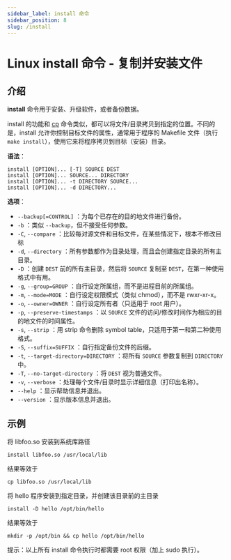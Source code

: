 ```yaml
---
sidebar_label: install 命令
sidebar_position: 8
slug: /install
---
```


# Linux install 命令 - 复制并安装文件



## 介绍

**install** 命令用于安装、升级软件，或者备份数据。

install 的功能和 [cp](/linux-command/cp/) 命令类似，都可以将文件/目录拷贝到指定的位置。不同的是，install 允许你控制目标文件的属性，通常用于程序的 Makefile 文件（执行 `make install`），使用它来将程序拷贝到目标（安装）目录。

**语法**：

```shell
install [OPTION]... [-T] SOURCE DEST
install [OPTION]... SOURCE... DIRECTORY
install [OPTION]... -t DIRECTORY SOURCE...
install [OPTION]... -d DIRECTORY...
```

**选项**：

- `--backup[=CONTROL]` ：为每个已存在的目的地文件进行备份。
- `-b` ：类似 `--backup`，但不接受任何参数。
- `-C`, `--compare` ：比较每对源文件和目标文件，在某些情况下，根本不修改目标
- `-d`, `--directory` ：所有参数都作为目录处理，而且会创建指定目录的所有主目录。
- `-D` ：创建 `DEST` 前的所有主目录，然后将 `SOURCE` 复制至 `DEST`，在第一种使用格式中有用。
- `-g`, `--group=GROUP` ：自行设定所属组，而不是进程目前的所属组。
- `-m`, `--mode=MODE` ：自行设定权限模式（类似 chmod），而不是 rwxr-xr-x。
- `-o`, `--owner=OWNER` ：自行设定所有者（只适用于 root 用户）。
- `-p`, `--preserve-timestamps` ：以 `SOURCE` 文件的访问/修改时间作为相应的目的地文件的时间属性。
- `-s`, `--strip` ：用 strip 命令删除 symbol table，只适用于第一和第二种使用格式。
- `-S`, `--suffix=SUFFIX` ：自行指定备份文件的后缀。
- `-t`, `--target-directory=DIRECTORY` ：将所有 `SOURCE` 参数复制到 `DIRECTORY` 中。
- `-T`, `--no-target-directory` ：将 `DEST` 视为普通文件。
- `-v`, `--verbose` ：处理每个文件/目录时显示详细信息（打印出名称）。
- `--help` ：显示帮助信息并退出。
- `--version` ：显示版本信息并退出。



## 示例

将 libfoo.so 安装到系统库路径

```shell
install libfoo.so /usr/local/lib
```

结果等效于

```shell
cp libfoo.so /usr/local/lib
```

将 hello 程序安装到指定目录，并创建该目录前的主目录

```shell
install -D hello /opt/bin/hello
```

结果等效于

```shell
mkdir -p /opt/bin && cp hello /opt/bin/hello
```

提示：以上所有 install 命令执行时都需要 root 权限（加上 sudo 执行）。

